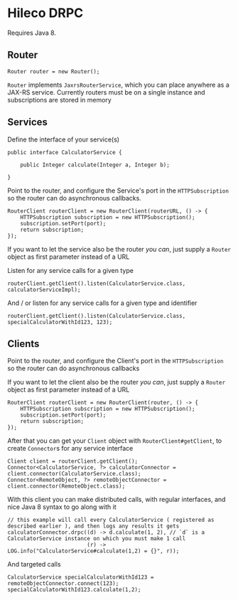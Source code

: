 # Hileco DRPC

Requires Java 8.

## Router

    Router router = new Router();

`Router` implements `JaxrsRouterService`, which you can place anywhere as a JAX-RS service. Currently routers must be on a single instance and subscriptions are stored in memory

## Services

Define the interface of your service(s)

    public interface CalculatorService {

        public Integer calculate(Integer a, Integer b);
    
    }

Point to the router, and configure the Service's port in the `HTTPSubscription` so the router can do asynchronous callbacks.

    RouterClient routerClient = new RouterClient(routerURL, () -> {
        HTTPSubscription subscription = new HTTPSubscription();
        subscription.setPort(port);
        return subscription;
    });

If you want to let the service also be the router _you can_, just supply a `Router` object as first parameter instead of a URL

Listen for any service calls for a given type

    routerClient.getClient().listen(CalculatorService.class, calculatorServiceImpl);

And / or listen for any service calls for a given type and identifier

    routerClient.getClient().listen(CalculatorService.class, specialCalculatorWithId123, 123);

## Clients

Point to the router, and configure the Client's port in the `HTTPSubscription` so the router can do asynchronous callbacks

If you want to let the client also be the router _you can_, just supply a `Router` object as first parameter instead of a URL

    RouterClient routerClient = new RouterClient(router, () -> {
        HTTPSubscription subscription = new HTTPSubscription();
        subscription.setPort(port);
        return subscription;
    });

After that you can get your `Client` object with  `RouterClient#getClient`, to create `Connector`s for any service interface

    Client client = routerClient.getClient();
    Connector<CalculatorService, ?> calculatorConnector = client.connector(CalculatorService.class);
    Connector<RemoteObject, ?> remoteObjectConnector = client.connector(RemoteObject.class);

With this client you can make distributed calls, with regular interfaces, and nice Java 8 syntax to go along with it

    // this example will call every CalculatorService ( registered as described earlier ), and then logs any results it gets
    calculatorConnector.drpc((d) -> d.calculate(1, 2), // `d` is a CalculatorService instance on which you must make 1 call
                             (r) -> LOG.info("CalculatorService#calculate(1,2) = {}", r));

And targeted calls

    CalculatorService specialCalculatorWithId123 = remoteObjectConnector.connect(123);
    specialCalculatorWithId123.calculate(1,2);
